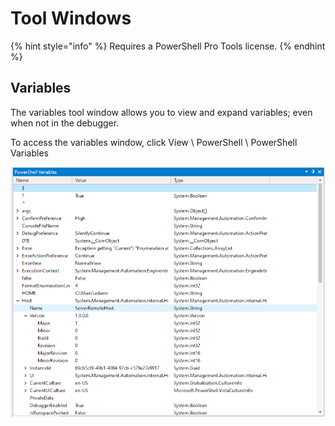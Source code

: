 # Tool Windows

{% hint style="info" %}
Requires a PowerShell Pro Tools license.
{% endhint %}

## Variables&#x20;

The variables tool window allows you to view and expand variables; even when not in the debugger.

To access the variables window, click View \ PowerShell \ PowerShell Variables

![Variables Tool Window](<../../.gitbook/assets/image (69).png>)
